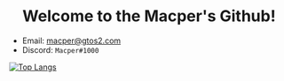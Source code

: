 <h1 align="center">Welcome to the Macper's Github!</h1>

- Email: [macper@gtos2.com](mailto:macper@gtos2.com)
- Discord: `Macper#1000`

[![Top Langs](https://github-readme-stats.vercel.app/api/top-langs/?username=macperf&layout=compact&theme=dark)](https://github.com/macperf)
